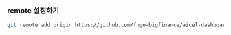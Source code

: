 


### remote 설정하기

```bash
git remote add origin https://github.com/fngo-bigfinance/aicel-dashboard.git

```